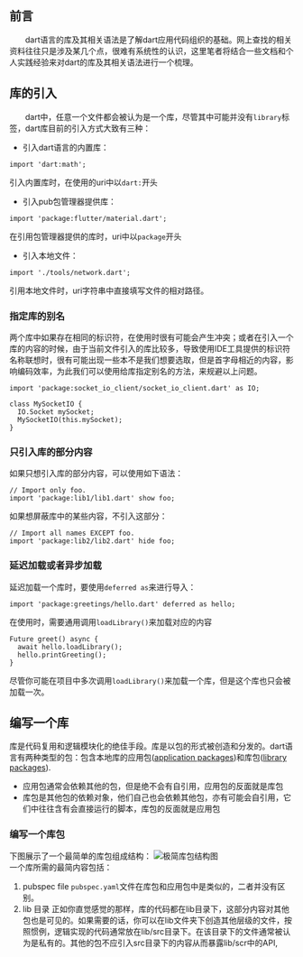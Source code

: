 ## 前言
&emsp;&emsp;dart语言的库及其相关语法是了解dart应用代码组织的基础。网上查找的相关资料往往只是涉及某几个点，很难有系统性的认识，这里笔者将结合一些文档和个人实践经验来对dart的库及其相关语法进行一个梳理。
## 库的引入
&emsp;&emsp;dart中，任意一个文件都会被认为是一个库，尽管其中可能并没有`library`标签，dart库目前的引入方式大致有三种：
* 引入dart语言的内置库：
```
import 'dart:math';
```
引入内置库时，在使用的uri中以`dart:`开头
* 引入pub包管理器提供库：
```
import 'package:flutter/material.dart';
```
在引用包管理器提供的库时，uri中以`package`开头
* 引入本地文件：
```
import './tools/network.dart';
```
引用本地文件时，uri字符串中直接填写文件的相对路径。
### 指定库的别名
两个库中如果存在相同的标识符，在使用时很有可能会产生冲突；或者在引入一个库的内容的时候，由于当前文件引入的库比较多，导致使用IDE工具提供的标识符名称联想时，很有可能出现一些本不是我们想要选取，但是首字母相近的内容，影响编码效率，为此我们可以使用给库指定别名的方法，来规避以上问题。
```
import 'package:socket_io_client/socket_io_client.dart' as IO;

class MySocketIO {
  IO.Socket mySocket;
  MySocketIO(this.mySocket);
}

```
### 只引入库的部分内容
如果只想引入库的部分内容，可以使用如下语法：
```
// Import only foo.
import 'package:lib1/lib1.dart' show foo;
```
如果想屏蔽库中的某些内容，不引入这部分：
```
// Import all names EXCEPT foo.
import 'package:lib2/lib2.dart' hide foo;
```
### 延迟加载或者异步加载
延迟加载一个库时，要使用`deferred as`来进行导入：
```
import 'package:greetings/hello.dart' deferred as hello;
```
在使用时，需要通用调用`loadLibrary()`来加载对应的内容
```
Future greet() async {
  await hello.loadLibrary();
  hello.printGreeting();
}
```
尽管你可能在项目中多次调用`loadLibrary()`来加载一个库，但是这个库也只会被加载一次。
## 编写一个库
库是代码复用和逻辑模块化的绝佳手段。库是以包的形式被创造和分发的。dart语言有两种类型的包：包含本地库的应用包([application packages](https://www.dartcn.com/tools/pub/glossary#application-package))和库包([library packages](https://www.dartcn.com/tools/pub/glossary#library-package)).  
* 应用包通常会依赖其他的包，但是绝不会有自引用，应用包的反面就是库包
* 库包是其他包的依赖对象，他们自己也会依赖其他包，亦有可能会自引用，它们中往往含有会直接运行的脚本，库包的反面就是应用包
### 编写一个库包

下图展示了一个最简单的库包组成结构：
![极简库包结构图](https://www.dartcn.com/assets/libraries/simple-lib2-81ebdc20fdb53d3abbc4364956141eb0f6f8f275d1636064fc3e1db959b93c1a.png)  
一个库所需的最简内容包括：  
1. pubspec file
`pubspec.yaml`文件在库包和应用包中是类似的，二者并没有区别。
2. lib 目录
正如你直觉感觉的那样，库的代码都在lib目录下，这部分内容对其他包也是可见的。如果需要的话，你可以在lib文件夹下创造其他层级的文件，按照惯例，逻辑实现的代码通常放在lib/src目录下。在该目录下的文件通常被认为是私有的。其他的包不应引入src目录下的内容从而暴露lib/scr中的API,


